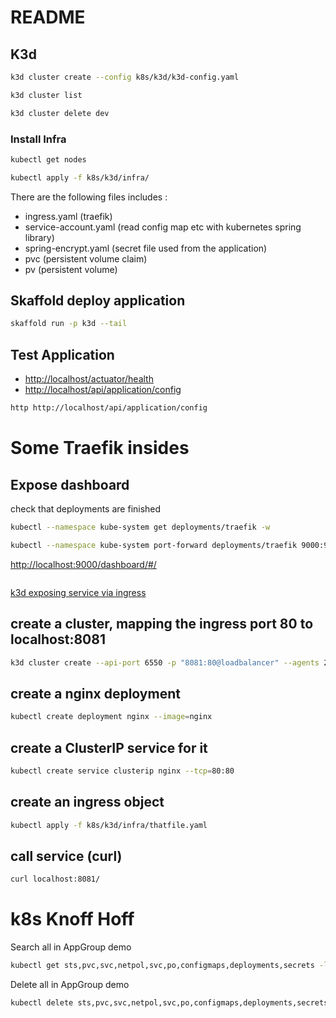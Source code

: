 # README

## K3d

```bash
k3d cluster create --config k8s/k3d/k3d-config.yaml
```

```bash
k3d cluster list
```

```bash
k3d cluster delete dev
```

### Install Infra

```bash
kubectl get nodes
```

```bash
kubectl apply -f k8s/k3d/infra/
```

There are the following files includes :

- ingress.yaml (traefik)
- service-account.yaml (read config map etc with kubernetes spring library)
- spring-encrypt.yaml (secret file used from the application)
- pvc (persistent volume claim)
- pv (persistent volume)

## Skaffold deploy application

```bash
skaffold run -p k3d --tail
```

## Test Application

- [http://localhost/actuator/health](http://localhost/actuator/health)
- [http://localhost/api/application/config](http://localhost/api/application/config)
    
```bash
http http://localhost/api/application/config
``` 

# Some Traefik insides

## Expose dashboard

check that deployments are finished

```bash
kubectl --namespace kube-system get deployments/traefik -w
```

```bash
kubectl --namespace kube-system port-forward deployments/traefik 9000:9000 &
```

[http://localhost:9000/dashboard/#/](http://localhost:9000/dashboard/#/)

```bash

```

[k3d exposing service via ingress](https://k3d.io/v5.6.0/usage/exposing_services/#1-via-ingress-recommended)

## create a cluster, mapping the ingress port 80 to localhost:8081

```bash
k3d cluster create --api-port 6550 -p "8081:80@loadbalancer" --agents 2
```

## create a nginx deployment

```bash
kubectl create deployment nginx --image=nginx
```

## create a ClusterIP service for it

```bash
kubectl create service clusterip nginx --tcp=80:80
```

## create an ingress object

```bash
kubectl apply -f k8s/k3d/infra/thatfile.yaml
```

## call service (curl)

```bash
curl localhost:8081/
```

# k8s Knoff Hoff
Search all in AppGroup demo
```bash
kubectl get sts,pvc,svc,netpol,svc,po,configmaps,deployments,secrets -l 'appGroup in (demo)'
```

Delete all in AppGroup demo
```bash
kubectl delete sts,pvc,svc,netpol,svc,po,configmaps,deployments,secrets -l 'appGroup in (demo)'
```
